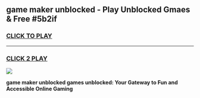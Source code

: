 
## game maker unblocked - Play Unblocked Gmaes & Free #5b2if
<h3>
<a href="https://news.freeplayer.one?title=game_maker_unblocked&ref=26F">CLICK TO PLAY</a></h3>
<hr>

<h3>
<a href="https://news.freeplayer.one?title=game_maker_unblocked&ref=26F">CLICK 2 PLAY</a>
  
</h3>

<a href="https://news.freeplayer.one?title=game_maker_unblocked&ref=26F/"><img src="https://clearcache.store/games.png"></a>


**game maker unblocked games unblocked: Your Gateway to Fun and Accessible Online Gaming**
